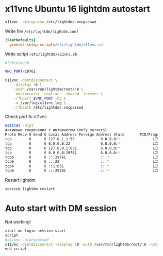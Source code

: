 # x11vnc Ubuntu 16 lightdm autostart
```bash
x11vnc -storepassw /etc/lightdm/.vncpasswd
```
Write file `/etc/lightdm/lightdm.conf`
```ini
[SeatDefaults]
  greeter-setup-script=/etc/lightdm/x11vnc.sh
```
Write script `/etc/lightdm/x11vnc.sh`
```bash
#!/bin/bash

VNC_PORT=29761

x11vnc -dontdisconnect \
	-display :0 \
	-auth /var/run/lightdm/root/:0 \
	-notruecolor -noxfixes -shared -forever \
	-rfbport $VNC_PORT -bg \
	-o /var/log/x11vnc.log \
	-rfbauth /etc/lightdm/.vncpasswd
```

Check port fo x11vnc
```bash
netstat -nlpt
Активные соединения с интернетом (only servers)
Proto Recv-Q Send-Q Local Address Foreign Address State       PID/Program name
tcp        0      0 127.0.1.1:53            0.0.0.0:*               LISTEN      867/dnsmasq     
tcp        0      0 0.0.0.0:22              0.0.0.0:*               LISTEN      826/sshd        
tcp        0      0 127.0.0.1:631           0.0.0.0:*               LISTEN      1749/cupsd      
tcp        0      0 0.0.0.0:29761           0.0.0.0:*               LISTEN      5244/x11vnc     
tcp6       0      0 :::29761                :::*                    LISTEN      5244/x11vnc     
tcp6       0      0 :::22                   :::*                    LISTEN      826/sshd        
tcp6       0      0 ::1:631                 :::*                    LISTEN      1749/cupsd      
tcp6       0      0 :::29761                :::*                    LISTEN      5244/x11vnc
```

Restart lightdm
```bash
service lightdm restart
```



# Auto start with DM session
Not working!
```bash
start on login-session-start
script
#x11vnc -storepasswd
x11vnc -dontdisconnect -display :0 -auth /var/run/lightdm/root/:0 -notruecolor -noxfixes -shared -forever -rfbport 5900 -bg -o /var/log/x11vnc.log -rfbauth /home/USER/.vnc/passwd
end script
```
